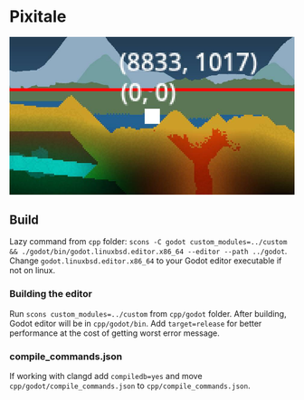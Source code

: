 # Pixitale
![Project Logo](image.jpg)


## Build
Lazy command from `cpp` folder: `scons -C godot custom_modules=../custom && ./godot/bin/godot.linuxbsd.editor.x86_64 --editor --path ../godot`. Change `godot.linuxbsd.editor.x86_64` to your Godot editor executable if not on linux. 

### Building the editor
Run `scons custom_modules=../custom` from `cpp/godot` folder. After building, Godot editor will be in `cpp/godot/bin`. Add `target=release` for better performance at the cost of getting worst error message.

### compile_commands.json
If working with clangd add `compiledb=yes` and move `cpp/godot/compile_commands.json` to `cpp/compile_commands.json`.
